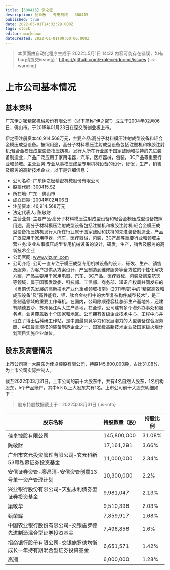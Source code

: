 ```yaml
---
title: [300415] 伊之密
description: 创业板 - 专用机械 - 300415
published: true
date: 2022-05-01T14:32:29.000Z
tags: stock
editor: markdown
dateCreated: 2022-01-01T00:00:00.000Z
---
```


> 本页面由自动化程序生成于 2022年5月1日 14:32
> 内容可能存在错误，如有bug请提交issue至：https://github.com/Eroleice/doc-pi/issues
{.is-warning}

# 上市公司基本情况

## 基本资料

广东伊之密精密机械股份有限公司（以下简称“伊之密”）成立于2004年02月06日，佛山市。于2015年01月23日在深交所创业板上市。

伊之密注册资本46,914.568万元，主要产品:高分子材料模压注射成型设备和轻合金模压成型设备。按照用途，高分子材料模压注射成型设备包括注塑机和橡胶注射机;轻合金模压成型设备指压铸机。发行人所在行业属于国家鼓励和扶持的先进装备制造业，产品广泛应用于家用电器，汽车，医疗器械，包装，3C产品等重要行业和领域。主营业务:专业从事模压成型专用机械设备的设计，研发，生产，销售及服务的高新技术企业。以下是详细信息：

- 公司名称: 广东伊之密精密机械股份有限公司
- 股票代码: 300415.SZ
- 所在地: 广东 - 佛山市
- 成立日期: 2004年02月06日
- 注册资本: 46,914.568万元
- 法定代表人: 陈敬财
- 主营业务: 主要产品:高分子材料模压注射成型设备和轻合金模压成型设备按照用途，高分子材料模压注射成型设备包括注塑机和橡胶注射机;轻合金模压成型设备指压铸机发行人所在行业属于国家鼓励和扶持的先进装备制造业，产品广泛应用于家用电器，汽车，医疗器械，包装，3C产品等重要行业和领域主营业务:专业从事模压成型专用机械设备的设计，研发，生产，销售及服务的高新技术企业
- 公司官网: www.yizumi.com
- 公司介绍: 公司一直专注于模压成型专用机械设备的设计、研发、生产、销售及服务，为客户提供从方案设计、产品制造到维修服务等全方位的个性化解决方案，产品主要用于家用电器、汽车、3C产品、医疗器械、包装及航空航天等领域，属于国家发改委、科技部、工信部、商务部、知识产权局共同发布的《当前优先发展的高新技术产业化重点领域指南》(2011年度)中的“精密高效和成形设备”及“高性能镁、铝、钛合金材料中的大型复杂构件成型技术”，是工业制造领域的重要工作母机。在国内，公司除顺德容桂总部生产基地外，还建有顺德五沙、苏州吴江两大生产基地，在全球，公司建有多个海外办事处和服务点，业务覆盖数十个国家和地区。公司拥有省级企业技术中心、工程中心并设立了博士后科研工作站，是中国最具竞争力和发展潜力的大型装备综合服务商、中国最具规模的装备制造企业之一、国家级高新技术企业及国家级火炬计划项目实施企业单位。


## 股东及高管情况

上市公司第一大股东为佳卓控股有限公司，持股145,800,000股，占比31.08%，为上市公司实际控制人。

截至2022年03月31日，上市公司的前十大股东中，共有4名自然人股东，1名机构股东，5个产品账户，其中5%以上大股东共有1名。上市公司前十大股东明细如下：

> 股东持股数据截止于：2022年03月31日
{.is-info}

| 股东名称 | 持股数量（股） | 持股比例 |
| --- | --- | --- |
| 佳卓控股有限公司 | 145,800,000 | 31.08% |
| 陈敬财 | 17,161,291 | 3.66% |
| 广州市玄元投资管理有限公司-玄元科新53号私募证券投资基金 | 11,000,000 | 2.34% |
| 安信证券资管-廖昌清-安信资管创赢13号单一资产管理计划 | 10,300,000 | 2.2% |
| 兴业银行股份有限公司-天弘永利债券型证券投资基金 | 9,981,047 | 2.13% |
| 梁敬华 | 9,510,396 | 2.03% |
| 甄荣辉 | 7,859,917 | 1.68% |
| 中国农业银行股份有限公司-交银施罗德先进制造混合型证券投资基金 | 7,496,856 | 1.6% |
| 招商银行股份有限公司-交银施罗德均衡成长一年持有期混合型证券投资基金 | 6,651,571 | 1.42% |
| 高潮 | 6,000,000 | 1.28% |




